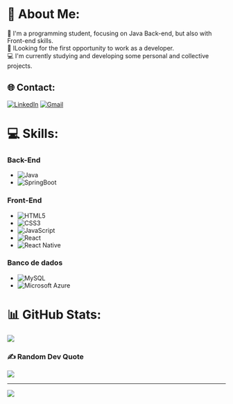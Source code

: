 # 💫 About Me:
👋 I'm a programming student, focusing on Java Back-end, but also with Front-end skills.<br>💼 ILooking for the first opportunity to work as a developer.<br>💻 I'm currently studying and developing some personal and collective projects.


## 🌐 Contact:
[![LinkedIn](https://img.shields.io/badge/LinkedIn-%230077B5.svg?logo=linkedin&logoColor=white)](https://linkedin.com/in/pedrozss)
[![Gmail](https://img.shields.io/badge/-Gmail-%23333?style=for-the-badge&logo=gmail&logoColor=white)](mailto:pedro2707soares@gmail.com)

# 💻 Skills:

### Back-End
- ![Java](https://img.shields.io/badge/java-%23ED8B00.svg?style=for-the-badge&logo=java&logoColor=white)
- ![SpringBoot](https://img.shields.io/badge/SpringBoot-6DB33F?style=flat-square&logo=Spring&logoColor=white)

### Front-End
- ![HTML5](https://img.shields.io/badge/HTML5-E34F26?style=for-the-badge&logo=html5&logoColor=white)
- ![CSS3](https://img.shields.io/badge/CSS3-1572B6?style=for-the-badge&logo=css3&logoColor=white)
- ![JavaScript](https://img.shields.io/badge/JavaScript-F7DF1E?style=for-the-badge&logo=javascript&logoColor=black)
- ![React](https://img.shields.io/badge/react-%2320232a.svg?style=for-the-badge&logo=react&logoColor=%2361DAFB)
- ![React Native](https://img.shields.io/badge/react_native-%2320232a.svg?style=for-the-badge&logo=react&logoColor=%2361DAFB)

### Banco de dados
- ![MySQL](https://img.shields.io/badge/MySQL-00000F?style=for-the-badge&logo=mysql&logoColor=white)
- ![Microsoft Azure](https://img.shields.io/badge/Microsoft_Azure-0089D6?style=for-the-badge&logo=microsoft-azure&logoColor=white)

# 📊 GitHub Stats:
![](https://github-readme-stats.vercel.app/api/top-langs/?username=pedrozss&theme=radical&hide_border=true&include_all_commits=false&count_private=false&layout=compact)

### ✍️ Random Dev Quote
![](https://quotes-github-readme.vercel.app/api?type=horizontal&theme=radical)

---
[![](https://visitcount.itsvg.in/api?id=pedrozss&icon=0&color=0)](https://visitcount.itsvg.in)

<!-- Proudly created with GPRM ( https://gprm.itsvg.in ) -->
